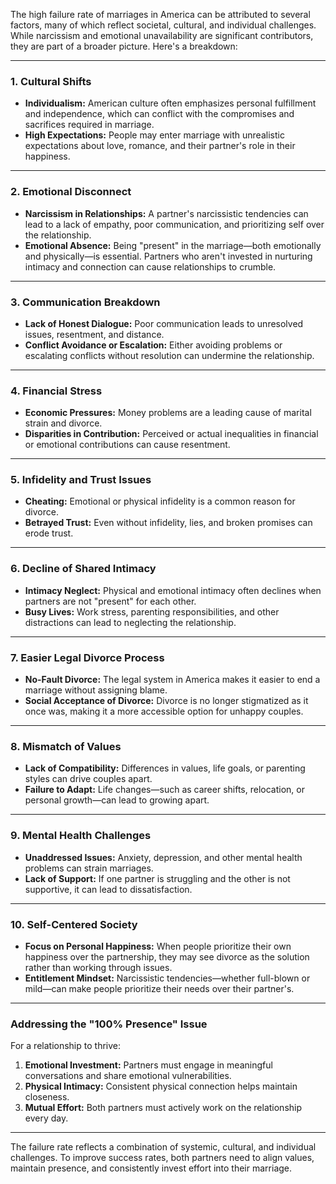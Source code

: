 The high failure rate of marriages in America can be attributed to several factors, many of which reflect societal, cultural, and individual challenges. While narcissism and emotional unavailability are significant contributors, they are part of a broader picture. Here's a breakdown:

---

### 1. **Cultural Shifts**
   - **Individualism:** American culture often emphasizes personal fulfillment and independence, which can conflict with the compromises and sacrifices required in marriage.
   - **High Expectations:** People may enter marriage with unrealistic expectations about love, romance, and their partner's role in their happiness.

---

### 2. **Emotional Disconnect**
   - **Narcissism in Relationships:** A partner's narcissistic tendencies can lead to a lack of empathy, poor communication, and prioritizing self over the relationship.
   - **Emotional Absence:** Being "present" in the marriage—both emotionally and physically—is essential. Partners who aren't invested in nurturing intimacy and connection can cause relationships to crumble.

---

### 3. **Communication Breakdown**
   - **Lack of Honest Dialogue:** Poor communication leads to unresolved issues, resentment, and distance.
   - **Conflict Avoidance or Escalation:** Either avoiding problems or escalating conflicts without resolution can undermine the relationship.

---

### 4. **Financial Stress**
   - **Economic Pressures:** Money problems are a leading cause of marital strain and divorce.
   - **Disparities in Contribution:** Perceived or actual inequalities in financial or emotional contributions can cause resentment.

---

### 5. **Infidelity and Trust Issues**
   - **Cheating:** Emotional or physical infidelity is a common reason for divorce.
   - **Betrayed Trust:** Even without infidelity, lies, and broken promises can erode trust.

---

### 6. **Decline of Shared Intimacy**
   - **Intimacy Neglect:** Physical and emotional intimacy often declines when partners are not "present" for each other.
   - **Busy Lives:** Work stress, parenting responsibilities, and other distractions can lead to neglecting the relationship.

---

### 7. **Easier Legal Divorce Process**
   - **No-Fault Divorce:** The legal system in America makes it easier to end a marriage without assigning blame.
   - **Social Acceptance of Divorce:** Divorce is no longer stigmatized as it once was, making it a more accessible option for unhappy couples.

---

### 8. **Mismatch of Values**
   - **Lack of Compatibility:** Differences in values, life goals, or parenting styles can drive couples apart.
   - **Failure to Adapt:** Life changes—such as career shifts, relocation, or personal growth—can lead to growing apart.

---

### 9. **Mental Health Challenges**
   - **Unaddressed Issues:** Anxiety, depression, and other mental health problems can strain marriages.
   - **Lack of Support:** If one partner is struggling and the other is not supportive, it can lead to dissatisfaction.

---

### 10. **Self-Centered Society**
   - **Focus on Personal Happiness:** When people prioritize their own happiness over the partnership, they may see divorce as the solution rather than working through issues.
   - **Entitlement Mindset:** Narcissistic tendencies—whether full-blown or mild—can make people prioritize their needs over their partner's.

---

### Addressing the "100% Presence" Issue
For a relationship to thrive:
1. **Emotional Investment:** Partners must engage in meaningful conversations and share emotional vulnerabilities.
2. **Physical Intimacy:** Consistent physical connection helps maintain closeness.
3. **Mutual Effort:** Both partners must actively work on the relationship every day.

---

The failure rate reflects a combination of systemic, cultural, and individual challenges. To improve success rates, both partners need to align values, maintain presence, and consistently invest effort into their marriage.
